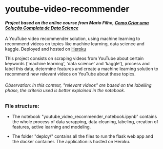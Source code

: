 # youtube-video-recommender

#### *Project based on the online course from Mario Filho, [Como Criar uma Solução Completa de Data Science](https://hotmart.com/product/como-criar-uma-solucao-completa-de-data-science)*

A YouTube video recommender solution, using machine learning to recommend videos on topics like machine learning, data science and kaggle. Deployed and hosted on [Heroku]()

This project consists on scraping videos from YouTube about certain keywords ('machine learning', 'data science' and 'kaggle'), process and label this data, determine features and create a machine learning solution to recommend new relevant videos on YouTube about these topics.
###### Observation: In this context, "relevant videos" are based on the labelling phase, the criteria used is better explained in the notebook.

### File structure:
* The notebook "youtube_video_recommender_notebook.ipynb" contains the whole process of data scrapping, data cleaning, labeling, creation of features, active learning and modeling.

* The folder "deploy/" contains all the files to run the flask web app and the docker container. The application is hosted on Heroku.
